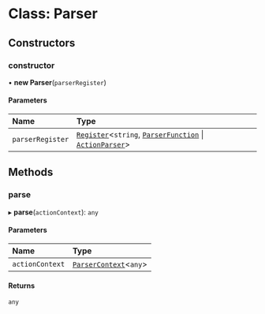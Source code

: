 # Class: Parser

## Constructors

### constructor

• **new Parser**(`parserRegister`)

#### Parameters

| Name | Type |
| :------ | :------ |
| `parserRegister` | [`Register`](Register.md)<`string`, [`ParserFunction`](../api.md#parserfunction) \| [`ActionParser`](../interfaces/ActionParser.md)\> |

## Methods

### parse

▸ **parse**(`actionContext`): `any`

#### Parameters

| Name | Type |
| :------ | :------ |
| `actionContext` | [`ParserContext`](../api.md#parsercontext)<`any`\> |

#### Returns

`any`

